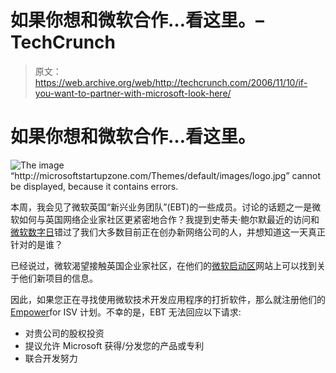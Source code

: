 # 如果你想和微软合作…看这里。–TechCrunch

> 原文：<https://web.archive.org/web/http://techcrunch.com/2006/11/10/if-you-want-to-partner-with-microsoft-look-here/>

# 如果你想和微软合作…看这里。

![The image “http://microsoftstartupzone.com/Themes/default/images/logo.jpg” cannot be displayed, because it contains errors.](img/da8700dbe802595eca21008367473621.png)

本周，我会见了微软英国“新兴业务团队”(EBT)的一些成员。讨论的话题之一是微软如何与英国网络企业家社区更紧密地合作？我提到史蒂夫·鲍尔默最近的访问和[微软数字日](https://web.archive.org/web/20210421171723/http://www.microsoftdigitalday.com/)错过了我们大多数目前正在创办新网络公司的人，并想知道这一天真正针对的是谁？

已经说过，微软渴望接触英国企业家社区，在他们的[微软启动区](https://web.archive.org/web/20210421171723/http://microsoftstartupzone.com/)网站上可以找到关于他们新项目的信息。

因此，如果您正在寻找使用微软技术开发应用程序的打折软件，那么就注册他们的[Empower](https://web.archive.org/web/20210421171723/https://partner.microsoft.com/global/40011351?PS=3)for ISV 计划。不幸的是，EBT 无法回应以下请求:

*   对贵公司的股权投资
*   提议允许 Microsoft 获得/分发您的产品或专利
*   联合开发努力
